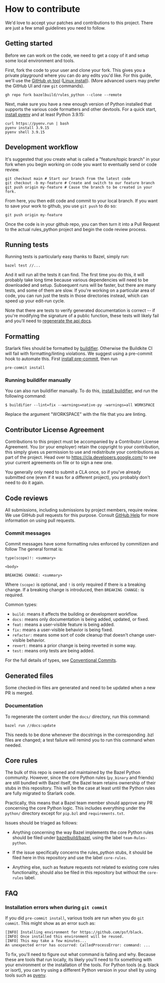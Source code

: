 # How to contribute

We'd love to accept your patches and contributions to this project. There are
just a few small guidelines you need to follow.

## Getting started

Before we can work on the code, we need to get a copy of it and setup some
local environment and tools.

First, fork the code to your user and clone your fork. This gives you a private
playground where you can do any edits you'd like. For this guide, we'll use
the [GitHub `gh` tool](https://github.com/cli/cli)
([Linux install](https://github.com/cli/cli/blob/trunk/docs/install_linux.md)).
(More advanced users may prefer the GitHub UI and raw `git` commands).

```shell
gh repo fork bazelbuild/rules_python --clone --remote
```

Next, make sure you have a new enough version of Python installed that supports the
various code formatters and other devtools. For a quick start,
[install pyenv](https://github.com/pyenv/pyenv-installer) and
at least Python 3.9.15:

```shell
curl https://pyenv.run | bash
pyenv install 3.9.15
pyenv shell 3.9.15
```

## Development workflow

It's suggested that you create what is called a "feature/topic branch" in your
fork when you begin working on code you want to eventually send or code review.

```
git checkout main # Start our branch from the latest code
git checkout -b my-feature # Create and switch to our feature branch
git push origin my-feature # Cause the branch to be created in your fork.
```

From here, you then edit code and commit to your local branch. If you want to
save your work to github, you use `git push` to do so:

```
git push origin my-feature
```

Once the code is in your github repo, you can then turn it into a Pull Request
to the actual rules_python project and begin the code review process.


## Running tests

Running tests is particularly easy thanks to Bazel, simply run:

```
bazel test //...
```

And it will run all the tests it can find. The first time you do this, it will
probably take long time because various dependencies will need to be downloaded
and setup. Subsequent runs will be faster, but there are many tests, and some of
them are slow. If you're working on a particular area of code, you can run just
the tests in those directories instead, which can speed up your edit-run cycle.

Note that there are tests to verify generated documentation is correct -- if
you're modifying the signature of a public function, these tests will likely
fail and you'll need to [regenerate the api docs](#documentation).

## Formatting

Starlark files should be formatted by
[buildifier](https://github.com/bazelbuild/buildtools/blob/master/buildifier/README.md).
Otherwise the Buildkite CI will fail with formatting/linting violations.
We suggest using a pre-commit hook to automate this.
First [install pre-commit](https://pre-commit.com/#installation),
then run

```shell
pre-commit install
```

### Running buildifer manually

You can also run buildifier manually. To do this,
[install buildifier](https://github.com/bazelbuild/buildtools/blob/master/buildifier/README.md),
and run the following command:

```shell
$ buildifier --lint=fix --warnings=native-py -warnings=all WORKSPACE
```

Replace the argument "WORKSPACE" with the file that you are linting.

## Contributor License Agreement

Contributions to this project must be accompanied by a Contributor License
Agreement. You (or your employer) retain the copyright to your contribution,
this simply gives us permission to use and redistribute your contributions as
part of the project. Head over to <https://cla.developers.google.com/> to see
your current agreements on file or to sign a new one.

You generally only need to submit a CLA once, so if you've already submitted one
(even if it was for a different project), you probably don't need to do it
again.

## Code reviews

All submissions, including submissions by project members, require review. We
use GitHub pull requests for this purpose. Consult [GitHub Help] for more
information on using pull requests.

[GitHub Help]: https://help.github.com/articles/about-pull-requests/

### Commit messages

Commit messages have some formatting rules enforced by commitizen and follow
The general format is:

```
type(scope)!: <summary>

<body>

BREAKING CHANGE: <summary>
```

Where `(scope)` is optional, and `!` is only required if there is a breaking change.
If a breaking change is introduced, then `BREAKING CHANGE:` is required.

Common types:

* `build:` means it affects the building or development workflow.
* `docs:` means only documentation is being added, updated, or fixed.
* `feat:` means a user-visible feature is being added.
* `fix:` means a user-visible behavior is being fixed.
* `refactor:` means some sort of code cleanup that doesn't change user-visible behavior.
* `revert:` means a prior change is being reverted in some way.
* `test:` means only tests are being added.

For the full details of types, see
[Conventional Commits](https://www.conventionalcommits.org/).

## Generated files

Some checked-in files are generated and need to be updated when a new PR is
merged.

### Documentation

To regenerate the content under the `docs/` directory, run this command:

```shell
bazel run //docs:update
```

This needs to be done whenever the docstrings in the corresponding .bzl files
are changed; a test failure will remind you to run this command when needed.

## Core rules

The bulk of this repo is owned and maintained by the Bazel Python community.
However, since the core Python rules (`py_binary` and friends) are still
bundled with Bazel itself, the Bazel team retains ownership of their stubs in
this repository. This will be the case at least until the Python rules are
fully migrated to Starlark code.

Practically, this means that a Bazel team member should approve any PR
concerning the core Python logic. This includes everything under the `python/`
directory except for `pip.bzl` and `requirements.txt`.

Issues should be triaged as follows:

- Anything concerning the way Bazel implements the core Python rules should be
  filed under [bazelbuild/bazel](https://github.com/bazelbuild/bazel), using
  the label `team-Rules-python`.

- If the issue specifically concerns the rules_python stubs, it should be filed
  here in this repository and use the label `core-rules`.

- Anything else, such as feature requests not related to existing core rules
  functionality, should also be filed in this repository but without the
  `core-rules` label.

## FAQ

### Installation errors when during `git commit`

If you did `pre-commit install`, various tools are run when you do `git commit`.
This might show as an error such as:

```
[INFO] Installing environment for https://github.com/psf/black.
[INFO] Once installed this environment will be reused.
[INFO] This may take a few minutes...
An unexpected error has occurred: CalledProcessError: command: ...
```

To fix, you'll need to figure out what command is failing and why. Because these
are tools that run locally, its likely you'll need to fix something with your
environment or the installation of the tools. For Python tools (e.g. black or
isort), you can try using a different Python version in your shell by using
tools such as [pyenv](https://github.com/pyenv/pyenv).
